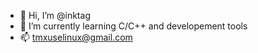 - 👋 Hi, I’m @inktag
- 🌱 I’m currently learning C/C++ and developement tools
- 📫 tmxuselinux@gmail.com

<!---
inktag/inktag is a ✨ special ✨ repository because its `README.md` (this file) appears on your GitHub profile.
You can click the Preview link to take a look at your changes.
--->
